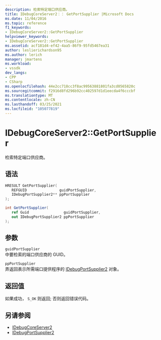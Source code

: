 ```yaml
---
description: 检索特定端口供应商。
title: IDebugCoreServer2：： GetPortSupplier |Microsoft Docs
ms.date: 11/04/2016
ms.topic: reference
f1_keywords:
- IDebugCoreServer2::GetPortSupplier
helpviewer_keywords:
- IDebugCoreServer2::GetPortSupplier
ms.assetid: acf181d4-ef42-4aa5-86f9-95fd5467ea31
author: leslierichardson95
ms.author: lerich
manager: jmartens
ms.workload:
- vssdk
dev_langs:
- CPP
- CSharp
ms.openlocfilehash: 44e2cc718cc3f8ac99563881801fa3cd0565820c
ms.sourcegitcommit: f2916d8fd296b92cc402597d1d1eecda4f6cccbf
ms.translationtype: MT
ms.contentlocale: zh-CN
ms.lasthandoff: 03/25/2021
ms.locfileid: "105077819"
---
```

# <a name="idebugcoreserver2getportsupplier"></a>IDebugCoreServer2::GetPortSupplier
检索特定端口供应商。

## <a name="syntax"></a>语法

```cpp
HRESULT GetPortSupplier( 
   REFGUID               guidPortSupplier,
   IDebugPortSupplier2** ppPortSupplier
);
```

```csharp
int GetPortSupplier( 
   ref Guid                guidPortSupplier,
   out IDebugPortSupplier2 ppPortSupplier
);
```

## <a name="parameters"></a>参数
`guidPortSupplier`\
中要检索的端口供应商的 GUID。

`ppPortSupplier`\
弄返回表示所需端口提供程序的 [IDebugPortSupplier2](../../../extensibility/debugger/reference/idebugportsupplier2.md) 对象。

## <a name="return-value"></a>返回值
 如果成功， `S_OK` 则返回; 否则返回错误代码。

## <a name="see-also"></a>另请参阅
- [IDebugCoreServer2](../../../extensibility/debugger/reference/idebugcoreserver2.md)
- [IDebugPortSupplier2](../../../extensibility/debugger/reference/idebugportsupplier2.md)
